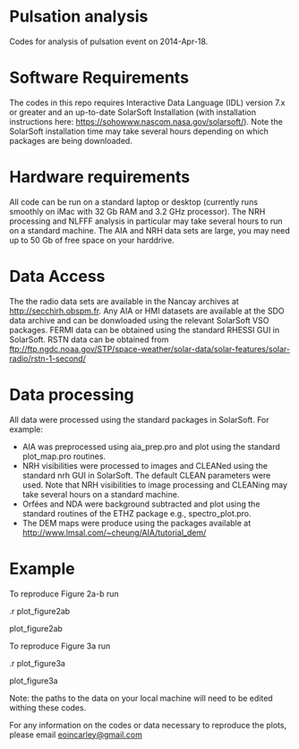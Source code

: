 # Pulsation analysis
Codes for analysis of pulsation event on 2014-Apr-18. 

# Software Requirements
The codes in this repo requires Interactive Data Language (IDL) version 7.x or greater and an up-to-date SolarSoft Installation (with installation instructions here: https://sohowww.nascom.nasa.gov/solarsoft/). Note the SolarSoft installation time may take several hours depending on which packages are being downloaded. 

# Hardware requirements

All code can be run on a standard laptop or desktop (currently runs smoothly on iMac with 32 Gb RAM and 3.2 GHz processor). The NRH processing and NLFFF analysis in particular may take several hours to run on a standard machine. The AIA and NRH data sets are large, you may need up to 50 Gb of free space on your harddrive.

# Data Access

The the radio data sets are available in the Nancay archives at http://secchirh.obspm.fr. Any AIA or HMI datasets are available at the SDO data archive and can be donwloaded using the relevant SolarSoft VSO packages. FERMI data can be obtained using the standard RHESSI GUI in SolarSoft. RSTN data can be obtained from ftp://ftp.ngdc.noaa.gov/STP/space-weather/solar-data/solar-features/solar-radio/rstn-1-second/

# Data processing

All data were processed using the standard packages in SolarSoft. For example:

- AIA was preprocessed using aia_prep.pro and plot using the standard plot_map.pro routines.
- NRH visibilities were processed to images and CLEANed using the standard nrh GUI in SolarSoft. The default CLEAN parameters were used. Note that NRH visibilities to image processing and CLEANing may take several hours
on a standard machine.
- Orfées and NDA were background subtracted and plot using the standard routines of the ETHZ package e.g., spectro_plot.pro.
- The DEM maps were produce using the packages available at http://www.lmsal.com/~cheung/AIA/tutorial_dem/

# Example
To reproduce Figure 2a-b run

.r plot_figure2ab

plot_figure2ab

To reproduce Figure 3a run

.r plot_figure3a

plot_figure3a

Note: the paths to the data on your local machine will need to be edited withing these codes. 

For any information on the codes or data necessary to reproduce the plots, please email eoincarley@gmail.com